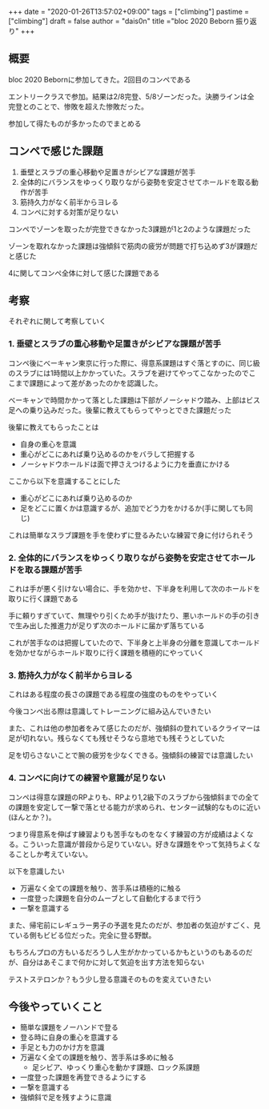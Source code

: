 +++
date = "2020-01-26T13:57:02+09:00"
tags = ["climbing"]
pastime = ["climbing"]
draft = false
author = "dais0n"
title ="bloc 2020 Beborn 振り返り"
+++


## 概要
bloc 2020 Bebornに参加してきた。2回目のコンペである

エントリークラスで参加。結果は2/8完登、5/8ゾーンだった。決勝ラインは全完登とのことで、惨敗を超えた惨敗だった。

参加して得たものが多かったのでまとめる

## コンペで感じた課題
1. 垂壁とスラブの重心移動や足置きがシビアな課題が苦手
2. 全体的にバランスをゆっくり取りながら姿勢を安定させてホールドを取る動作が苦手
3. 筋持久力がなく前半からヨレる
4. コンペに対する対策が足りない

コンペでゾーンを取ったが完登できなかった3課題が1と2のような課題だった

ゾーンを取れなかった課題は強傾斜で筋肉の疲労が問題で打ち込めず3が課題だと感じた

4に関してコンペ全体に対して感じた課題である

## 考察

それぞれに関して考察していく

### 1. 垂壁とスラブの重心移動や足置きがシビアな課題が苦手

コンペ後にべーキャン東京に行った際に、得意系課題はすぐ落とすのに、同じ級のスラブには1時間以上かかっていた。スラブを避けてやってこなかったのでここまで課題によって差があったのかを認識した。

べーキャンで時間かかって落とした課題は下部がノーシャドウ踏み、上部はビス足への乗り込みだった。後輩に教えてもらってやっとできた課題だった

後輩に教えてもらったことは
- 自身の重心を意識
- 重心がどこにあれば乗り込めるのかをバラして把握する
- ノーシャドウホールドは面で押さえつけるように力を垂直にかける

ここから以下を意識することにした

- 重心がどこにあれば乗り込めるのか
- 足をどこに置くかは意識するが、追加でどう力をかけるか(手に関しても同じ)

これは簡単なスラブ課題を手を使わずに登るみたいな練習で身に付けられそう

### 2. 全体的にバランスをゆっくり取りながら姿勢を安定させてホールドを取る課題が苦手

これは手が悪く引けない場合に、手を効かせ、下半身を利用して次のホールドを取りに行く課題である

手に頼りすぎていて、無理やり引くため手が抜けたり、悪いホールドの手の引きで生み出した推進力が足りず次のホールドに届かず落ちている

これが苦手なのは把握していたので、下半身と上半身の分離を意識してホールドを効かせながらホールド取りに行く課題を積極的にやっていく

### 3. 筋持久力がなく前半からヨレる

これはある程度の長さの課題である程度の強度のものをやっていく

今後コンペ出る際は意識してトレーニングに組み込んでいきたい

また、これは他の参加者をみて感じたのだが、強傾斜の登れているクライマーは足が切れない。残らなくても残せそうなら意地でも残そうとしていた

足を切らさないことで腕の疲労を少なくできる。強傾斜の練習では意識したい

### 4. コンペに向けての練習や意識が足りない

コンペは得意な課題のRPよりも、RPより1,2級下のスラブから強傾斜までの全ての課題を安定して一撃で落とせる能力が求められ、センター試験的なものに近い(ほんとか？)。

つまり得意系を伸ばす練習よりも苦手なものをなくす練習の方が成績はよくなる。こういった意識が普段から足りていない。好きな課題をやって気持ちよくなることしか考えていない。

以下を意識したい

- 万遍なく全ての課題を触り、苦手系は積極的に触る
- 一度登った課題を自分のムーブとして自動化するまで行う
- 一撃を意識する

また、帰宅前にレギュラー男子の予選を見たのだが、参加者の気迫がすごく、見ている側もビビる位だった。完全に登る野獣。

もちろんプロの方もいるだろうし人生がかかっているかもというのもあるのだが、自分はあそこまで何かに対して気迫を出す方法を知らない

テストステロンか？もう少し登る意識そのものを変えていきたい

## 今後やっていくこと
- 簡単な課題をノーハンドで登る
- 登る時に自身の重心を意識する
- 手足とも力のかけ方を意識
- 万遍なく全ての課題を触り、苦手系は多めに触る
    - 足シビア、ゆっくり重心を動かす課題、ロック系課題
- 一度登った課題を再登できるようにする
- 一撃を意識する
- 強傾斜で足を残すように意識

